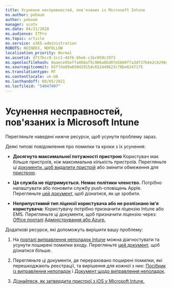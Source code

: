 ```yaml
---
title: Усунення несправностей, пов'язаних із Microsoft Intune
ms.author: pebaum
author: pebaum
manager: scotv
ms.date: 04/21/2020
ms.audience: ITPro
ms.topic: article
ms.service: o365-administration
ROBOTS: NOINDEX, NOFOLLOW
localization_priority: Normal
ms.assetid: d717bcc9-1cc1-44f6-b5e6-c1bc059c1973
ms.openlocfilehash: 0aaece95effa468af5c906a8bd07e5b00ffa3df37b4e2cb296d64108efec94e9
ms.sourcegitcommit: b5f7da89a650d2915dc652449623c78be6247175
ms.translationtype: MT
ms.contentlocale: uk-UA
ms.lasthandoff: 08/05/2021
ms.locfileid: "54047997"
---
```

# <a name="troubleshoot-issues-with-enrolling-ios-devices-in-microsoft-intune"></a>Усунення несправностей, пов'язаних із Microsoft Intune

Перегляньте наведені нижче ресурси, щоб усунути проблему зараз. 
  
Деякі типові повідомлення про помилки та кроки з їх усунення:
  
- **Досягнуто максимальної потужності пристрою** Користувач має більше пристроїв, ніж максимальна кількість пристроїв. Перегляньте ці [документи, щоб видалити пристрій](https://docs.microsoft.com/intune/devices-wipe) або змінити обмеження для [пристрою](https://docs.microsoft.com/intune/enrollment-restrictions-set#set-device-limit-restrictions).
    
- **Ця служба не підтримується. Немає політики членство.** Потрібно налаштувати або поновити службу push-сповіщень Apple. Перегляньте [цей документ,](https://docs.microsoft.com/intune/apple-mdm-push-certificate-get) щоб дізнатися, як це зробити. 
    
- **Неприпустимий тип ліцензії користувача або не розпізнано ім'я користувача:** Користувачу потрібно призначити ліцензію Intune або EMS. Перегляньте ці документи, щоб призначити ліцензію через: [Office порталі](https://docs.microsoft.com/intune/licenses-assign) [Адміністрування або Azure.](https://docs.microsoft.com/azure/active-directory/license-users-groups)
    
Додаткові ресурси, які допоможуть вирішити вашу проблему:
  
1. На [порталі виправлення неполадок Intune](https://devicemanagement.microsoft.com/#blade/Microsoft_Intune_DeviceSettings/TroubleshootBlade) можна діагностувати та усунути поширені помилки входу. Перегляньте [цей документ,](https://docs.microsoft.com/intune/help-desk-operators) щоб дізнатися більше. 
    
2. Перегляньте ці документи, де перераховано поширені помилки, які перешкоджають реєстрації, та вирішення для кожної з них: [Посібник із виправлення неполадок](https://support.microsoft.com/help/4039809/troubleshooting-ios-device-enrollment-in-intune) і [Документ щодо виправлення неполадок](https://docs.microsoft.com/troubleshoot/mem/intune/troubleshoot-device-enrollment-in-intune).
    
3. [Дізнайтеся, як затвердити пристрої з iOS у Microsoft Intune.](https://docs.microsoft.com/intune/ios-enroll)
    

